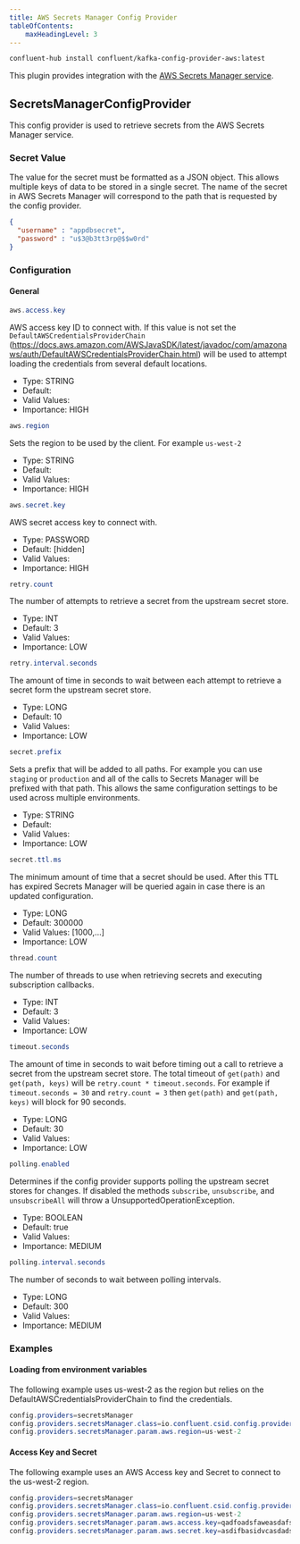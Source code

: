 ```yaml
---
title: AWS Secrets Manager Config Provider
tableOfContents:
    maxHeadingLevel: 3
---
```


```bash
confluent-hub install confluent/kafka-config-provider-aws:latest
```

This plugin provides integration with the [AWS Secrets Manager service](https://aws.amazon.com/secrets-manager).

## SecretsManagerConfigProvider

This config provider is used to retrieve secrets from the AWS Secrets Manager service.

### Secret Value

The value for the secret must be formatted as a JSON object. This allows multiple keys of data to be stored in a single secret. The name of the secret in AWS Secrets Manager will correspond to the path that is requested by the config provider.

```json
{
  "username" : "appdbsecret",
  "password" : "u$3@b3tt3rp@$$w0rd"
}
```

### Configuration


#### General

```java
aws.access.key
```
AWS access key ID to connect with. If this value is not set the `DefaultAWSCredentialsProviderChain` (https://docs.aws.amazon.com/AWSJavaSDK/latest/javadoc/com/amazonaws/auth/DefaultAWSCredentialsProviderChain.html) will be used to attempt loading the credentials from several default locations.

* Type: STRING
* Default:
* Valid Values:
* Importance: HIGH

```java
aws.region
```
Sets the region to be used by the client. For example `us-west-2`

* Type: STRING
* Default:
* Valid Values:
* Importance: HIGH

```java
aws.secret.key
```
AWS secret access key to connect with.

* Type: PASSWORD
* Default: [hidden]
* Valid Values:
* Importance: HIGH

```java
retry.count
```
The number of attempts to retrieve a secret from the upstream secret store.

* Type: INT
* Default: 3
* Valid Values:
* Importance: LOW

```java
retry.interval.seconds
```
The amount of time in seconds to wait between each attempt to retrieve a secret form the upstream secret store.

* Type: LONG
* Default: 10
* Valid Values:
* Importance: LOW

```java
secret.prefix
```
Sets a prefix that will be added to all paths. For example you can use `staging` or `production` and all of the calls to Secrets Manager will be prefixed with that path. This allows the same configuration settings to be used across multiple environments.

* Type: STRING
* Default:
* Valid Values:
* Importance: LOW

```java
secret.ttl.ms
```
The minimum amount of time that a secret should be used. After this TTL has expired Secrets Manager will be queried again in case there is an updated configuration.

* Type: LONG
* Default: 300000
* Valid Values: [1000,...]
* Importance: LOW

```java
thread.count
```
The number of threads to use when retrieving secrets and executing subscription callbacks.

* Type: INT
* Default: 3
* Valid Values:
* Importance: LOW

```java
timeout.seconds
```
The amount of time in seconds to wait before timing out a call to retrieve a secret from the upstream secret store. The total timeout of `get(path)` and `get(path, keys)` will be `retry.count * timeout.seconds`. For example if `timeout.seconds = 30` and `retry.count = 3` then `get(path)` and `get(path, keys)` will block for 90 seconds.

* Type: LONG
* Default: 30
* Valid Values:
* Importance: LOW

```java
polling.enabled
```
Determines if the config provider supports polling the upstream secret stores for changes. If disabled the methods `subscribe`, `unsubscribe`, and `unsubscribeAll` will throw a UnsupportedOperationException.

* Type: BOOLEAN
* Default: true
* Valid Values:
* Importance: MEDIUM

```java
polling.interval.seconds
```
The number of seconds to wait between polling intervals.

* Type: LONG
* Default: 300
* Valid Values:
* Importance: MEDIUM

### Examples

#### Loading from environment variables

The following example uses us-west-2 as the region but relies on the DefaultAWSCredentialsProviderChain to find the credentials.

```java
config.providers=secretsManager
config.providers.secretsManager.class=io.confluent.csid.config.provider.aws.SecretsManagerConfigProvider
config.providers.secretsManager.param.aws.region=us-west-2
```
#### Access Key and Secret

The following example uses an AWS Access key and Secret to connect to the us-west-2 region.

```java
config.providers=secretsManager
config.providers.secretsManager.class=io.confluent.csid.config.provider.aws.SecretsManagerConfigProvider
config.providers.secretsManager.param.aws.region=us-west-2
config.providers.secretsManager.param.aws.access.key=qadfoadsfaweasdafsd
config.providers.secretsManager.param.aws.secret.key=asdifbasidvcasdadsfasd
```

